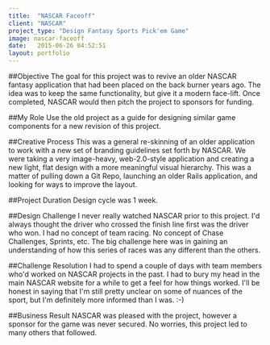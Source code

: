 ```yaml
---
title:  "NASCAR Faceoff"
client: "NASCAR"
project_type: "Design Fantasy Sports Pick'em Game"
image: nascar-faceoff
date:   2015-06-26 04:52:51
layout: portfolio
---
```


##Objective
The goal for this project was to revive an older NASCAR fantasy application that had been placed on the back burner years ago. The idea was to keep the same functionality, but give it a modern face-lift. Once completed, NASCAR would then pitch the project to sponsors for funding.

##My Role
Use the old project as a guide for designing similar game components for a new revision of this project.

##Creative Process
This was a general re-skinning of an older application to work with a new set of branding guidelines set forth by NASCAR. We were taking a very image-heavy, web-2.0-style application and creating a new light, flat design with a more meaningful visual hierarchy. This was a matter of pulling down a Git Repo, launching an older Rails application, and looking for ways to improve the layout.

##Project Duration 
Design cycle was 1 week.

##Design Challenge
I never really watched NASCAR prior to this project. I'd always thought the driver who crossed the finish line first was the driver who won. I had no concept of team racing. No concept of Chase Challenges, Sprints, etc. The big challenge here was in gaining an understanding of how this series of races was any different than the others.

##Challenge Resolution
I had to spend a couple of days with team members who'd worked on NASCAR projects in the past. I had to bury my head in the main NASCAR website for a while to get a feel for how things worked. I'll be honest in saying that I'm still pretty unclear on some of nuances of the sport, but I'm definitely more informed than I was. :-)

##Business Result
NASCAR was pleased with the project, however a sponsor for the game was never secured. No worries, this project led to many others that followed.